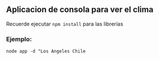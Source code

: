## Aplicacion de consola para ver el clima

Recuerde ejecutar ```npm install``` para las librerías

### Ejemplo:

 ```
 node app -d "Los Angeles Chile
 ```
